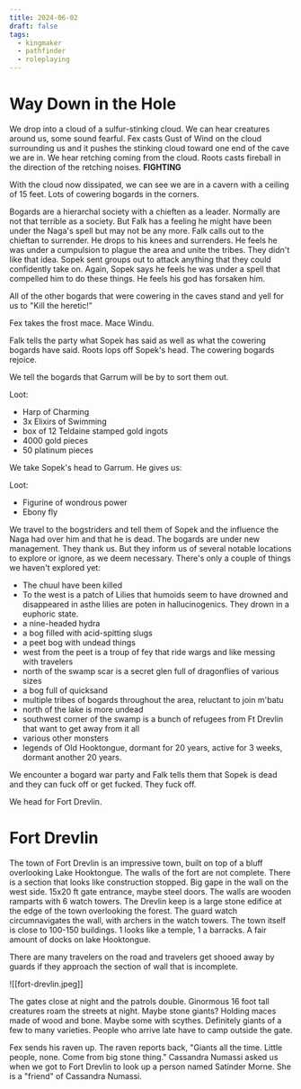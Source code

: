 ```yaml
---
title: 2024-06-02
draft: false
tags:
  - kingmaker
  - pathfinder
  - roleplaying
---
```


# Way Down in the Hole

We drop into a cloud of a sulfur-stinking cloud. We can hear creatures around us, some sound fearful. Fex casts Gust of Wind on the cloud surrounding us and it pushes the stinking cloud toward one end of the cave we are in. We hear retching coming from the cloud. Roots casts fireball in the direction of the retching noises. **FIGHTING**

With the cloud now dissipated, we can see we are in a cavern with a ceiling of 15 feet. Lots of cowering bogards in the corners. 

Bogards are a hierarchal society with a chieften as a leader. Normally are not that terrible as a society. But Falk has a feeling he might have been under the Naga's spell but may not be any more. Falk calls out to the chieftan to surrender. He drops to his knees and surrenders. He feels he was under a cumpulsion to plague the area and unite the tribes. They didn't like that idea. Sopek sent groups out to attack anything that they could confidently take on. Again, Sopek says he feels he was under a spell that compelled him to do these things. He feels his god has forsaken him. 

All of the other bogards that were cowering in the caves stand and yell for us to "Kill the heretic!"

Fex takes the frost mace. Mace Windu. 

Falk tells the party what Sopek has said as well as what the cowering bogards have said. Roots lops off Sopek's head. The cowering bogards rejoice.

We tell the bogards that Garrum will be by to sort them out.

Loot:
- Harp of Charming
- 3x Elixirs of Swimming
- box of 12 Teldaine stamped gold ingots
- 4000 gold pieces
- 50 platinum pieces

We take Sopek's head to Garrum. He gives us:

Loot:
- Figurine of wondrous power
- Ebony fly

We travel to the bogstriders and tell them of Sopek and the influence the Naga had over him and that he is dead. The bogards are under new management. They thank us. But they inform us of several notable locations to explore or ignore, as we deem necessary. There's only a couple of things we haven't explored yet:

- The chuul have been killed
- To the west is a patch of Lilies that humoids seem to have drowned and disappeared in asthe lilies are poten in hallucinogenics. They drown in a euphoric state.
- a nine-headed hydra
- a bog filled with acid-spitting slugs
- a peet bog with undead things
- west from the peet is a troup of fey that ride wargs and like messing with travelers
- north of the swamp scar is a secret glen full of dragonflies of various sizes
- a bog full of quicksand
- multiple tribes of bogards throughout the area, reluctant to join m'batu
- north of the lake is more undead
- southwest corner of the swamp is a bunch of refugees from Ft Drevlin that want to get away from it all
- various other monsters
- legends of Old Hooktongue, dormant for 20 years, active for 3 weeks, dormant another 20 years.

We encounter a bogard war party and Falk tells them that Sopek is dead and they can fuck off or get fucked. They fuck off.

We head for Fort Drevlin. 
# Fort Drevlin

The town of Fort Drevlin is an impressive town, built on top of a bluff overlooking Lake Hooktongue. The walls of the fort are not complete. There is a section that looks like construction stopped. Big gape in the wall on the west side. 15x20 ft gate entrance, maybe steel doors. The walls are wooden ramparts with 6 watch towers. The Drevlin keep is a large stone edifice at the edge of the town overlooking the forest. The guard watch circumnavigates the wall, with archers in the watch towers. The town itself is close to 100-150 buildings. 1 looks like a temple, 1 a barracks. A fair amount of docks on lake Hooktongue.

There are many travelers on the road and travelers get shooed away by guards if they approach the section of wall that is incomplete. 

![[fort-drevlin.jpeg]]

The gates close at night and the patrols double. Ginormous 16 foot tall creatures roam the streets at night. Maybe stone giants? Holding maces made of wood and bone. Maybe some with scythes. Definitely giants of a few to many varieties. People who arrive late have to camp outside the gate. 

Fex sends his raven up. The raven reports back, "Giants all the time. Little people, none. Come from big stone thing." Cassandra Numassi asked us when we got to Fort Drevlin to look up a person named Satinder Morne. She is a "friend" of Cassandra Numassi.
